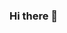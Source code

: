 ### Hi there 👋

<!--
**Ryner08/Ryner08** is a ✨ _special_ ✨ repository because its `README.md` (this file) appears on your GitHub profile.

Here are some ideas to get you started:

- 🔭 I’m currently working on personal projects
- 🌱 I’m currently learning to use Github
- 🤔 I’m looking for help to learn programs
- 💬 Ask me about the videogames
- 📫 How to reach me: ...
- ⚡ Fun fact: I am a mechatronic engineer
-->
